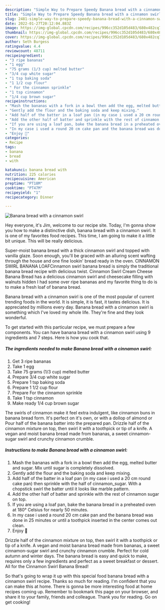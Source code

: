 ```yaml
---
description: "Simple Way to Prepare Speedy Banana bread with a cinnamon swirl"
title: "Simple Way to Prepare Speedy Banana bread with a cinnamon swirl"
slug: 2481-simple-way-to-prepare-speedy-banana-bread-with-a-cinnamon-swirl
date: 2022-01-27T20:12:04.883Z
image: https://img-global.cpcdn.com/recipes/996cc352d105d483/680x482cq70/banana-bread-with-a-cinnamon-swirl-recipe-main-photo.jpg
thumbnail: https://img-global.cpcdn.com/recipes/996cc352d105d483/680x482cq70/banana-bread-with-a-cinnamon-swirl-recipe-main-photo.jpg
cover: https://img-global.cpcdn.com/recipes/996cc352d105d483/680x482cq70/banana-bread-with-a-cinnamon-swirl-recipe-main-photo.jpg
author: Seth Burgess
ratingvalue: 4.4
reviewcount: 48711
recipeingredient:
- "3 ripe bananas"
- "1 egg"
- "75 grams (1/3 cup) melted butter"
- "3/4 cup white sugar"
- "1 tsp baking soda"
- "1 1/2 cup flour"
- " For the cinnamon sprinkle"
- "1 tsp cinnamon"
- "1/4 cup brown sugar"
recipeinstructions:
- "Mash the bananas with a fork in a bowl then add the egg, melted butter and sugar. Mix until sugar is completely dissolved."
- "Gently add the flour and the baking soda and keep mixing."
- "Add half of the batter in a loaf pan (in my case i used a 20 cm round cake pan) then sprinkle with the half of cinnamon_sugar. With a chopstick swirl the batter until it looks like marble pattern."
- "Add the other half of batter and sprinkle with the rest of cinnamon sugar on top."
- "If you are using a loaf pan, bake the banana bread in a preheated oven at 180° Celsius for nearly 50 minutes."
- "In my case i used a round 20 cm cake pan and the banana bread was done in 25 minutes or until a toothpick inserted in the center comes out clean."
- "Enjoy 🙂"
categories:
- Recipe
tags:
- banana
- bread
- with

katakunci: banana bread with 
nutrition: 225 calories
recipecuisine: American
preptime: "PT18M"
cooktime: "PT47M"
recipeyield: "1"
recipecategory: Dinner

---
```



![Banana bread with a cinnamon swirl](https://img-global.cpcdn.com/recipes/996cc352d105d483/680x482cq70/banana-bread-with-a-cinnamon-swirl-recipe-main-photo.jpg)

Hey everyone, it's Jim, welcome to our recipe site. Today, I'm gonna show you how to make a distinctive dish, banana bread with a cinnamon swirl. It is one of my favorites food recipes. This time, I am going to make it a little bit unique. This will be really delicious.

Super-moist banana bread with a thick cinnamon swirl and topped with vanilla glaze. Soon enough, you&#39;ll be graced with an alluring scent wafting through the house and one fine lookin&#39; bread ready in the oven. CINNAMON SWIRL BANANA LOAFCinnamon swirl banana bread is simply the traditional banana bread recipe with delicious twist. Cinnamon Swirl Cream Cheese Banana Bread has a delicious cinnamon swirl and cheesecake filling with walnuts hidden I had some over ripe bananas and my favorite thing to do is to make a fresh loaf of banana bread.

Banana bread with a cinnamon swirl is one of the most popular of current trending foods in the world. It is simple, it is fast, it tastes delicious. It is appreciated by millions every day. Banana bread with a cinnamon swirl is something which I've loved my whole life. They're fine and they look wonderful.


To get started with this particular recipe, we must prepare a few components. You can have banana bread with a cinnamon swirl using 9 ingredients and 7 steps. Here is how you cook that.

<!--inarticleads1-->

##### The ingredients needed to make Banana bread with a cinnamon swirl:

1. Get 3 ripe bananas
1. Take 1 egg
1. Take 75 grams (1/3 cup) melted butter
1. Prepare 3/4 cup white sugar
1. Prepare 1 tsp baking soda
1. Prepare 1 1/2 cup flour
1. Prepare  For the cinnamon sprinkle
1. Take 1 tsp cinnamon
1. Make ready 1/4 cup brown sugar


The swirls of cinnamon make it feel extra indulgent, like cinnamon buns in banana bread form. It&#39;s perfect on it&#39;s own, or with a dollop of almond or Pour half of the banana batter into the prepared pan. Drizzle half of the cinnamon mixture on top, then swirl it with a toothpick or tip of a knife. A vegan and moist banana bread made from bananas, a sweet cinnamon-sugar swirl and crunchy cinnamon crumble. 

<!--inarticleads2-->

##### Instructions to make Banana bread with a cinnamon swirl:

1. Mash the bananas with a fork in a bowl then add the egg, melted butter and sugar. Mix until sugar is completely dissolved.
1. Gently add the flour and the baking soda and keep mixing.
1. Add half of the batter in a loaf pan (in my case i used a 20 cm round cake pan) then sprinkle with the half of cinnamon_sugar. With a chopstick swirl the batter until it looks like marble pattern.
1. Add the other half of batter and sprinkle with the rest of cinnamon sugar on top.
1. If you are using a loaf pan, bake the banana bread in a preheated oven at 180° Celsius for nearly 50 minutes.
1. In my case i used a round 20 cm cake pan and the banana bread was done in 25 minutes or until a toothpick inserted in the center comes out clean.
1. Enjoy 🙂


Drizzle half of the cinnamon mixture on top, then swirl it with a toothpick or tip of a knife. A vegan and moist banana bread made from bananas, a sweet cinnamon-sugar swirl and crunchy cinnamon crumble. Perfect for cold autumn and winter days. The banana bread is easy and quick to make, requires only a few ingredients and perfect as a sweet breakfast or dessert. All for the Cinnamon Swirl Banana Bread! 

So that's going to wrap it up with this special food banana bread with a cinnamon swirl recipe. Thanks so much for reading. I'm confident that you can make this at home. There is gonna be more interesting food at home recipes coming up. Remember to bookmark this page on your browser, and share it to your family, friends and colleague. Thank you for reading. Go on get cooking!

